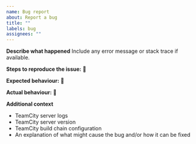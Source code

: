 ```yaml
---
name: Bug report
about: Report a bug
title: ""
labels: bug
assignees: ""
---
```


**Describe what happened**
Include any error message or stack trace if available.

**Steps to reproduce the issue:**
📝

**Expected behaviour:**
📝

**Actual behaviour:**
📝

**Additional context**

- TeamCity server logs
- TeamCity server version
- TeamCity build chain configuration
- An explanation of what might cause the bug and/or how it can be fixed

